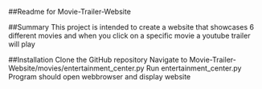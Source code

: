##Readme for Movie-Trailer-Website

##Summary
This project is intended to create a website that showcases 6 different movies and when you click on a specific movie a youtube trailer will play

##Installation
Clone the GitHub repository 
Navigate to Movie-Trailer-Website/movies/entertainment_center.py
Run entertainment_center.py
Program should open webbrowser and display website
